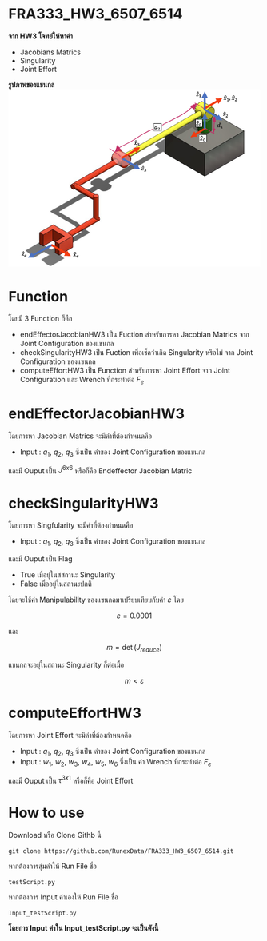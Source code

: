 # FRA333_HW3_6507_6514
**จาก HW3 โจทย์ให้หาค่า**
 - Jacobians Matrics
 - Singularity
 - Joint Effort

**รูปภาพของแขนกล**
![Robot_arm](pic1.png)

# Function
โดยมี 3 Function ก็คือ 
- endEffectorJacobianHW3 เป็น Fuction สำหรับการหา Jacobian Matrics จาก Joint Configuration ของแขนกล
- checkSingularityHW3 เป็น Fuction เพื่อเช็คว่าเกิด Singularity หรือไม่ จาก Joint Configuration ของแขนกล
- computeEffortHW3 เป็น Function สำหรับการหา Joint Effort จาก Joint Configuration และ Wrench ที่กระทำต่อ $F_e$

# endEffectorJacobianHW3
โดยการหา Jacobian Matrics จะมีค่าที่ต้องกำหนดคือ
- Input : $q_1$, $q_2$, $q_3$ ซึ่งเป็น ค่าของ Joint Configuration ของแขนกล

และมี Ouput เป็น $J^{6x6}$ หรือก็คือ Endeffector Jacobian Matric 

# checkSingularityHW3
โดยการหา Singfularity จะมีค่าที่ต้องกำหนดคือ
- Input : $q_1$, $q_2$, $q_3$ ซึ่งเป็น ค่าของ Joint Configuration ของแขนกล

และมี Ouput เป็น Flag 
- True เมื่อยุ่ในสสถานะ Singularity 
- False เมื่ออยู่ในสถานะปกติ

โดยจะใช้ค่า Manipulability ของแขนกลมาเปรียบเทียบกับค่า $\varepsilon$
โดย
~~~math
\varepsilon = 0.0001
~~~

และ 
~~~math
m = \det(J_{reduce})
~~~

 แขนกลจะอยุ่ในสถานะ Singularity ก็ต่อเมื่อ 
~~~math
m < \varepsilon
~~~

# computeEffortHW3
โดยการหา Joint Effort จะมีค่าที่ต้องกำหนดคือ
- Input : $q_1$, $q_2$, $q_3$ ซึ่งเป็น ค่าของ Joint Configuration ของแขนกล
- Input : $w_1$, $w_2$, $w_3$, $w_4$, $w_5$, $w_6$ ซึ่งเป็น ค่า Wrench ที่กระทำต่อ $F_e$

และมี Ouput เป็น $\tau^{3x1}$ หรือก็คือ Joint Effort

# How to use
Download หรือ Clone Githb นี้ 
~~~
git clone https://github.com/RunexData/FRA333_HW3_6507_6514.git
~~~

หากต้องการสุ่มค่าให้ Run File ชื่อ
~~~
testScript.py
~~~

หากต้องการ Input ค่าเองให้ Run File ชื่อ 
~~~
Input_testScript.py
~~~

**โดยการ Input ค่าใน Input_testScript.py จะเป็นดังนี้**

   